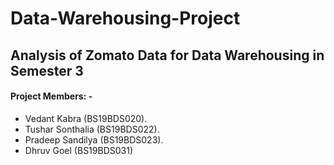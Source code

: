 # Data-Warehousing-Project

## Analysis of Zomato Data for Data Warehousing in Semester 3

#### Project Members: -

-   Vedant Kabra (BS19BDS020).
-   Tushar Sonthalia (BS19BDS022).
-   Pradeep Sandilya (BS19BDS023).
-   Dhruv Goel (BS19BDS031)
